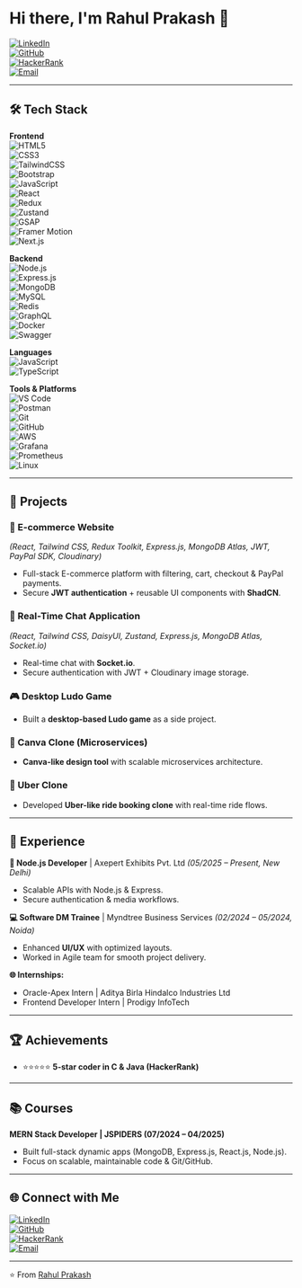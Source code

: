 # Hi there, I'm Rahul Prakash 👋  

[![LinkedIn](https://img.shields.io/badge/LinkedIn-Connect-blue?style=flat&logo=linkedin)](https://www.linkedin.com/)  
[![GitHub](https://img.shields.io/badge/GitHub-Follow-black?style=flat&logo=github)](https://github.com/)  
[![HackerRank](https://img.shields.io/badge/HackerRank-Profile-brightgreen?style=flat&logo=hackerrank)](https://www.hackerrank.com/)  
[![Email](https://img.shields.io/badge/Email-Contact%20Me-red?style=flat&logo=gmail)](mailto:rahulprakash0898@gmail.com)  

---

## 🛠️ Tech Stack  

**Frontend**  
![HTML5](https://img.shields.io/badge/HTML5-E34F26?style=flat&logo=html5&logoColor=white)  
![CSS3](https://img.shields.io/badge/CSS3-1572B6?style=flat&logo=css3&logoColor=white)  
![TailwindCSS](https://img.shields.io/badge/TailwindCSS-38B2AC?style=flat&logo=tailwind-css&logoColor=white)  
![Bootstrap](https://img.shields.io/badge/Bootstrap-563D7C?style=flat&logo=bootstrap&logoColor=white)  
![JavaScript](https://img.shields.io/badge/JavaScript-F7DF1E?style=flat&logo=javascript&logoColor=black)  
![React](https://img.shields.io/badge/React-20232A?style=flat&logo=react&logoColor=61DAFB)  
![Redux](https://img.shields.io/badge/Redux-764ABC?style=flat&logo=redux&logoColor=white)  
![Zustand](https://img.shields.io/badge/Zustand-443e38?style=flat&logo=react&logoColor=white)  
![GSAP](https://img.shields.io/badge/GSAP-88CE02?style=flat&logo=greensock&logoColor=black)  
![Framer Motion](https://img.shields.io/badge/FramerMotion-0055FF?style=flat&logo=framer&logoColor=white)  
![Next.js](https://img.shields.io/badge/Next.js-000000?style=flat&logo=nextdotjs&logoColor=white)  

**Backend**  
![Node.js](https://img.shields.io/badge/Node.js-339933?style=flat&logo=node.js&logoColor=white)  
![Express.js](https://img.shields.io/badge/Express.js-000000?style=flat&logo=express&logoColor=white)  
![MongoDB](https://img.shields.io/badge/MongoDB-47A248?style=flat&logo=mongodb&logoColor=white)  
![MySQL](https://img.shields.io/badge/MySQL-4479A1?style=flat&logo=mysql&logoColor=white)  
![Redis](https://img.shields.io/badge/Redis-DC382D?style=flat&logo=redis&logoColor=white)  
![GraphQL](https://img.shields.io/badge/GraphQL-E10098?style=flat&logo=graphql&logoColor=white)  
![Docker](https://img.shields.io/badge/Docker-2496ED?style=flat&logo=docker&logoColor=white)  
![Swagger](https://img.shields.io/badge/Swagger-85EA2D?style=flat&logo=swagger&logoColor=black)  

**Languages**  
![JavaScript](https://img.shields.io/badge/JavaScript-323330?style=flat&logo=javascript&logoColor=F7DF1E)  
![TypeScript](https://img.shields.io/badge/TypeScript-007ACC?style=flat&logo=typescript&logoColor=white)  

**Tools & Platforms**  
![VS Code](https://img.shields.io/badge/VSCode-0078D4?style=flat&logo=visual-studio-code&logoColor=white)  
![Postman](https://img.shields.io/badge/Postman-FF6C37?style=flat&logo=postman&logoColor=white)  
![Git](https://img.shields.io/badge/Git-F05032?style=flat&logo=git&logoColor=white)  
![GitHub](https://img.shields.io/badge/GitHub-181717?style=flat&logo=github&logoColor=white)  
![AWS](https://img.shields.io/badge/AWS-232F3E?style=flat&logo=amazon-aws&logoColor=white)  
![Grafana](https://img.shields.io/badge/Grafana-F46800?style=flat&logo=grafana&logoColor=white)  
![Prometheus](https://img.shields.io/badge/Prometheus-E6522C?style=flat&logo=prometheus&logoColor=white)  
![Linux](https://img.shields.io/badge/Linux-FCC624?style=flat&logo=linux&logoColor=black)  

---

## 📂 Projects  

### 🛒 E-commerce Website  
*(React, Tailwind CSS, Redux Toolkit, Express.js, MongoDB Atlas, JWT, PayPal SDK, Cloudinary)*  
- Full-stack E-commerce platform with filtering, cart, checkout & PayPal payments.  
- Secure **JWT authentication** + reusable UI components with **ShadCN**.  

### 💬 Real-Time Chat Application  
*(React, Tailwind CSS, DaisyUI, Zustand, Express.js, MongoDB Atlas, Socket.io)*  
- Real-time chat with **Socket.io**.  
- Secure authentication with JWT + Cloudinary image storage.  

### 🎮 Desktop Ludo Game  
- Built a **desktop-based Ludo game** as a side project.  

### 🎨 Canva Clone (Microservices)  
- **Canva-like design tool** with scalable microservices architecture.  

### 🚖 Uber Clone  
- Developed **Uber-like ride booking clone** with real-time ride flows.  

---

## 💼 Experience  

**🚀 Node.js Developer** | Axepert Exhibits Pvt. Ltd *(05/2025 – Present, New Delhi)*  
- Scalable APIs with Node.js & Express.  
- Secure authentication & media workflows.  

**💻 Software DM Trainee** | Myndtree Business Services *(02/2024 – 05/2024, Noida)*  
- Enhanced **UI/UX** with optimized layouts.  
- Worked in Agile team for smooth project delivery.  

**🌐 Internships:**  
- Oracle-Apex Intern | Aditya Birla Hindalco Industries Ltd  
- Frontend Developer Intern | Prodigy InfoTech  

---

## 🏆 Achievements  
- ⭐⭐⭐⭐⭐ **5-star coder in C & Java (HackerRank)**  

---

## 📚 Courses  
**MERN Stack Developer | JSPIDERS (07/2024 – 04/2025)**  
- Built full-stack dynamic apps (MongoDB, Express.js, React.js, Node.js).  
- Focus on scalable, maintainable code & Git/GitHub.  

---

## 🌐 Connect with Me  

[![LinkedIn](https://img.shields.io/badge/LinkedIn-Connect-blue?style=flat&logo=linkedin)](https://www.linkedin.com/)  
[![GitHub](https://img.shields.io/badge/GitHub-Follow-black?style=flat&logo=github)](https://github.com/)  
[![HackerRank](https://img.shields.io/badge/HackerRank-Profile-brightgreen?style=flat&logo=hackerrank)](https://www.hackerrank.com/)  
[![Email](https://img.shields.io/badge/Email-Contact%20Me-red?style=flat&logo=gmail)](mailto:rahulprakash0898@gmail.com)  

---

⭐️ From [Rahul Prakash](https://github.com/)
